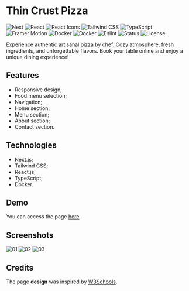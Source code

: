 # Thin Crust Pizza

![Next](https://img.shields.io/badge/NEXT-15.2.2-purple)
![React](https://img.shields.io/badge/REACT-19.0.0-blue)
![React Icons](<https://img.shields.io/badge/REACT ICONS-5.5.0-violet>)
![Tailwind CSS](<https://img.shields.io/badge/TAILWIND CSS-4.0.0-indigo>)
![TypeScript](https://img.shields.io/badge/TYPESCRIPT-5.0.0-red)
![Framer Motion](<https://img.shields.io/badge/FRAMER MOTION-12.5.0-pink>)
![Docker](https://img.shields.io/badge/DOCKER-28.0.2-cyan)
![Docker](https://img.shields.io/badge/UUID-11.1.0-orange)
![Eslint](https://img.shields.io/badge/ESLINT-9.23.0-white)
![Status](https://img.shields.io/badge/STATUS-FINISHED-green)
![License](https://img.shields.io/badge/LICENSE-MIT-yellow)

Experience authentic artisanal pizza by chef. Cozy atmosphere, fresh ingredients, and unforgettable flavors. Book your table online and enjoy a unique dining experience!

## Features

-   Responsive design;
-   Food menu selection;
-   Navigation;
-   Home section;
-   Menu section;
-   About section;
-   Contact section.

## Technologies

-   Next.js;
-   Tailwind CSS;
-   React.js;
-   TypeScript;
-   Docker.

## Demo

You can access the page [here](https://thin-crust-pizza.vercel.app/).

## Screenshots

![01](https://github.com/user-attachments/assets/68711294-dd16-45b4-8e33-56c9ef17b0a0)
![02](https://github.com/user-attachments/assets/f11c7357-419f-4ecf-b1a1-dab9d5746e1c)
![03](https://github.com/user-attachments/assets/5288e70f-de90-47ce-84a9-7a4ffc2a3588)

## Credits

The page **design** was inspired by [W3Schools](https://www.w3schools.com/w3css/w3css_templates.asp).
